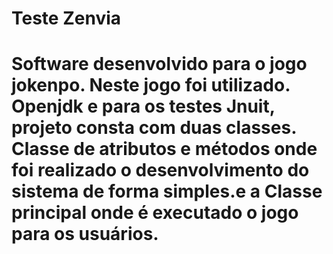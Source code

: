 <h1>Teste Zenvia <h1>
  Software desenvolvido para o jogo jokenpo.
Neste jogo foi utilizado. Openjdk e para os testes Jnuit, projeto consta com duas classes.
Classe de atributos e métodos onde foi realizado o desenvolvimento do sistema de forma simples.e a  Classe principal onde é executado o jogo para os usuários.
